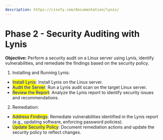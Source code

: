```yaml
---
description: https://cisofy.com/documentation/lynis/
---
```


# Phase 2 - Security Auditing with Lynis

**Objective:** Perform a security audit on a Linux server using Lynis, identify vulnerabilities, and remediate the findings based on the security policy.

1. Installing and Running Lynis:&#x20;

* <mark style="color:blue;">Install Lynis</mark>: Install Lynis on the Linux server.&#x20;
* <mark style="color:blue;">Audit the Server</mark>: Run a Lynis audit scan on the target Linux server.&#x20;
* <mark style="color:blue;">Review the Report</mark>: Analyze the Lynis report to identify security issues and recommendations.&#x20;

2. Remediation:&#x20;

* <mark style="color:blue;">Address Findings</mark>: Remediate vulnerabilities identified in the Lynis report (e.g., updating software, enforcing password policies).&#x20;
* <mark style="color:blue;">Update Security Policy</mark>: Document remediation actions and update the security policy to reflect changes.&#x20;













